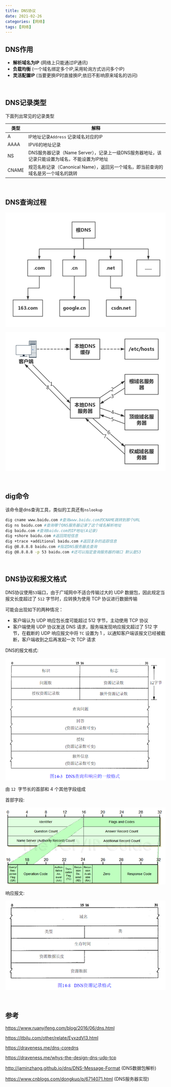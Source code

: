 ```yaml
---
title: DNS协议
date: 2021-02-26
categories: [网络]
tags: [网络]
---
```


## DNS作用

- **解析域名为IP** (网络上只能通过IP通讯)
- **负载均衡** (一个域名绑定多个IP,采用轮询方式访问多个IP)
- **灵活配置IP** (当要更换IP时直接换IP,依旧不影响原来域名的访问)

​    

## DNS记录类型

下面列出常见的记录类型

| 类型  | 解释                                                         |
| ----- | ------------------------------------------------------------ |
| A     | IP地址记录`Address` 记录域名对应的IP                         |
| AAAA  | IPV6的地址记录                                               |
| NS    | DNS服务器记录（Name Server），记录上一级DNS服务器地址，该记录只能设置为域名，不能设置为IP地址 |
| CNAME | 规范名称记录（Canonical Name），返回另一个域名，即当前查询的域名是另一个域名的跳转 |

​      

## DNS查询过程

![](https://raw.githubusercontent.com/biningo/cdn/master/img/image-20200615110750393.png)

![](https://raw.githubusercontent.com/biningo/cdn/master/img/image-20200614203436848.png)

​    

## dig命令

该命令是dns查询工具，类似的工具还有`nslookup`

```bash
dig cname www.baidu.com #查询www.baidu.com的CNAME跳转到那个URL
dig ns baidu.com #查询哪个DNS服务器记录了这个域名解析地址
dig baidu.com #查询baidu.com的IP地址(A记录)
dig +shore baidu.com #返回简短信息
dig +trace +additional baidu.com #返回复杂的追踪信息
dig @8.8.8.8 baidu.com #指定DNS服务器去查询
dig @8.8.8.8 -p 53 baidu.com #还可以指定查询服务器的端口 默认是53
```

​    

## DNS协议和报文格式

DNS协议使用`53`端口，由于广域网中不适合传输过大的 UDP 数据包，因此规定当报文长度超过了 `512` 字节时，应转换为使用 TCP 协议进行数据传输

可能会出现如下的两种情况：

- 客户端认为 UDP 响应包长度可能超过 512 字节，主动使用 TCP 协议
- 客户端使用 UDP 协议发送 DNS 请求，服务端发现响应报文超过了 512 字节，在截断的 UDP 响应报文中将 `TC` 设置为 1 ，以通知客户端该报文已经被截断，客户端收到之后再发起一次 TCP 请求

DNS的报文格式:

![](https://raw.githubusercontent.com/biningo/cdn/master/img/dns.png)

由 `12 `字节长的首部和 4 个其他字段组成

首部字段:

![](https://raw.githubusercontent.com/biningo/cdn/master/img1/dns-header.png)

响应报文:

![](https://raw.githubusercontent.com/biningo/cdn/master/img1/dns-reply.png)

​    

## 参考

https://www.ruanyifeng.com/blog/2016/06/dns.html

https://itbilu.com/other/relate/EyxzdVl3.html

https://draveness.me/dns-coredns

https://draveness.me/whys-the-design-dns-udp-tcp

http://jaminzhang.github.io/dns/DNS-Message-Format (DNS数据包解析)

https://www.cnblogs.com/dongkuo/p/6714071.html (DNS服务器实现)